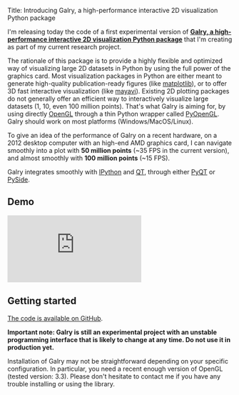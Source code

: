 Title: Introducing Galry, a high-performance interactive 2D visualization Python package

I'm releasing today the code of a first experimental version of 
[**Galry, a high-performance interactive 2D visualization Python package**](http://rossant.github.com/galry/)
that I'm creating as part of my current research project.

The rationale of this package is to provide a highly flexible and optimized
way of visualizing large 2D datasets in Python by using the full power of the
graphics card.
Most visualization packages in Python are either meant to generate high-quality
publication-ready figures (like 
[matplotlib](http://matplotlib.org/)), 
or to offer 3D fast interactive 
visualization (like 
[mayavi](http://code.enthought.com/projects/mayavi/)).
Existing 2D plotting packages do not generally offer an efficient way to 
interactively visualize large datasets (1, 10, even 100 million points). 
That's what Galry is aiming for, by 
using directly 
[OpenGL](http://en.wikipedia.org/wiki/OpenGL) through a thin Python wrapper 
called 
[PyOpenGL](http://pyopengl.sourceforge.net/).
Galry should work on most platforms (Windows/MacOS/Linux).

To give an idea of the performance of Galry on a recent hardware,
on a 2012 desktop computer with an high-end AMD graphics card, I can
navigate smoothly into a plot with **50 million points** (~35 FPS in the 
current version), and almost smoothly with **100 million points** (~15 FPS).

Galry integrates smoothly with 
[IPython](http://ipython.org/)
and 
[QT](http://en.wikipedia.org/wiki/Qt_(framework)), 
through either 
[PyQT](http://www.riverbankcomputing.co.uk/software/pyqt/intro) or 
[PySide](http://qt-project.org/wiki/PySide). 

Demo
----

<embed src="http://www.youtube.com/v/jYNJJ4O3pXo" />

Getting started
---------------

[The code is available on GitHub](https://github.com/rossant/galry).

**Important note: Galry is still an experimental project with an unstable
programming interface that is likely to change at any time. Do not use it in
production yet.**

Installation of Galry may not be straightforward depending on your specific
configuration. In particular, you need a recent enough version of OpenGL
(tested version: 3.3). Please don't hesitate to contact me if you have any
trouble installing or using the library.


